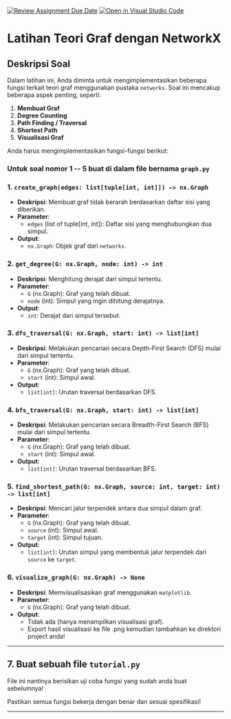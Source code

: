 [![Review Assignment Due Date](https://classroom.github.com/assets/deadline-readme-button-22041afd0340ce965d47ae6ef1cefeee28c7c493a6346c4f15d667ab976d596c.svg)](https://classroom.github.com/a/UuQ9jMmq)
[![Open in Visual Studio Code](https://classroom.github.com/assets/open-in-vscode-2e0aaae1b6195c2367325f4f02e2d04e9abb55f0b24a779b69b11b9e10269abc.svg)](https://classroom.github.com/online_ide?assignment_repo_id=18605445&assignment_repo_type=AssignmentRepo)
# Latihan Teori Graf dengan NetworkX

## Deskripsi Soal

Dalam latihan ini, Anda diminta untuk mengimplementasikan beberapa fungsi terkait teori graf menggunakan pustaka `networkx`. Soal ini mencakup beberapa aspek penting, seperti:

1. **Membuat Graf**
2. **Degree Counting**
3. **Path Finding / Traversal**
4. **Shortest Path**
5. **Visualisasi Graf**

Anda harus mengimplementasikan fungsi-fungsi berikut:
### Untuk soal nomor 1 -- 5 buat di dalam file bernama `graph.py`
### 1. `create_graph(edges: list[tuple[int, int]]) -> nx.Graph`

- **Deskripsi**: Membuat graf tidak berarah berdasarkan daftar sisi yang diberikan.
- **Parameter**:
  - `edges` (list of tuple[int, int]): Daftar sisi yang menghubungkan dua simpul.
- **Output**:
  - `nx.Graph`: Objek graf dari `networkx`.

### 2. `get_degree(G: nx.Graph, node: int) -> int`

- **Deskripsi**: Menghitung derajat dari simpul tertentu.
- **Parameter**:
  - `G` (nx.Graph): Graf yang telah dibuat.
  - `node` (int): Simpul yang ingin dihitung derajatnya.
- **Output**:
  - `int`: Derajat dari simpul tersebut.

### 3. `dfs_traversal(G: nx.Graph, start: int) -> list[int]`

- **Deskripsi**: Melakukan pencarian secara Depth-First Search (DFS) mulai dari simpul tertentu.
- **Parameter**:
  - `G` (nx.Graph): Graf yang telah dibuat.
  - `start` (int): Simpul awal.
- **Output**:
  - `list[int]`: Urutan traversal berdasarkan DFS.

### 4. `bfs_traversal(G: nx.Graph, start: int) -> list[int]`

- **Deskripsi**: Melakukan pencarian secara Breadth-First Search (BFS) mulai dari simpul tertentu.
- **Parameter**:
  - `G` (nx.Graph): Graf yang telah dibuat.
  - `start` (int): Simpul awal.
- **Output**:
  - `list[int]`: Urutan traversal berdasarkan BFS.

### 5. `find_shortest_path(G: nx.Graph, source: int, target: int) -> list[int]`

- **Deskripsi**: Mencari jalur terpendek antara dua simpul dalam graf.
- **Parameter**:
  - `G` (nx.Graph): Graf yang telah dibuat.
  - `source` (int): Simpul awal.
  - `target` (int): Simpul tujuan.
- **Output**:
  - `list[int]`: Urutan simpul yang membentuk jalur terpendek dari `source` ke `target`.

### 6. `visualize_graph(G: nx.Graph) -> None`

- **Deskripsi**: Memvisualisasikan graf menggunakan `matplotlib`.
- **Parameter**:
  - `G` (nx.Graph): Graf yang telah dibuat.
- **Output**:
  - Tidak ada (hanya menampilkan visualisasi graf).
  - Export hasil visualisasi ke file .png kemudian tambahkan ke direktori project anda!
---

## 7. Buat sebuah file `tutorial.py`
File ini nantinya berisikan uji coba fungsi yang sudah anda buat sebelumnya!

Pastikan semua fungsi bekerja dengan benar dan sesuai spesifikasi!

---


